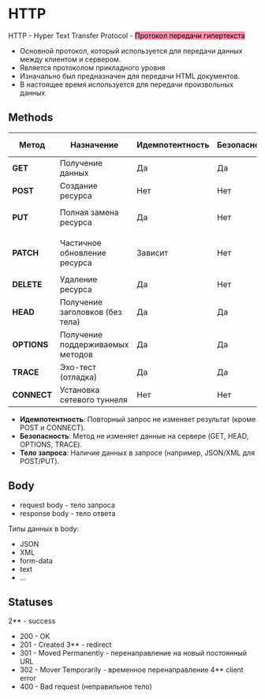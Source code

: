 # HTTP
HTTP - Hyper Text Transfer Protocol - <mark style="background: #FF5582A6;">Протокол передачи гипертекста</mark>
- Основной протокол, который используется для передачи данных между клиентом и сервером.
 - Является протоколом прикладного уровня
 - Изначально был предназначен для передачи HTML документов.
 - В настоящее время используется для передачи произвольных данных

## Methods

| Метод       | Назначение                       | Идемпотентность | Безопасность | Тело запроса | Пример использования                        |
| ----------- | -------------------------------- | --------------- | ------------ | ------------ | ------------------------------------------- |
| **GET**     | Получение данных                 | Да              | Да           | Нет          | `GET /users/123`                            |
| **POST**    | Создание ресурса                 | Нет             | Нет          | Да           | `POST /users` (с JSON-телом)                |
| **PUT**     | Полная замена ресурса            | Да              | Нет          | Да           | `PUT /users/123` (новые данные)             |
| **PATCH**   | Частичное обновление ресурса     | Зависит         | Нет          | Да           | `PATCH /users/123` (только изменяемые поля) |
| **DELETE**  | Удаление ресурса                 | Да              | Нет          | Нет          | `DELETE /users/123`                         |
| **HEAD**    | Получение заголовков (без тела)  | Да              | Да           | Нет          | `HEAD /users/123`                           |
| **OPTIONS** | Получение поддерживаемых методов | Да              | Да           | Нет          | `OPTIONS /users`                            |
| **TRACE**   | Эхо-тест (отладка)               | Да              | Да           | Нет          | Редко используется                          |
| **CONNECT** | Установка сетевого туннеля       | Нет             | Нет          | Да           | Используется для HTTPS-прокси               |



- **Идемпотентность**: Повторный запрос не изменяет результат (кроме POST и CONNECT).
- **Безопасность**: Метод не изменяет данные на сервере (GET, HEAD, OPTIONS, TRACE).
- **Тело запроса**: Наличие данных в запросе (например, JSON/XML для POST/PUT).

## Body
- request body - тело запроса
- response body - тело ответа

Типы данных в body:
- JSON
- XML
- form-data
- text
- ...

## Statuses

2** - success
 - 200 - OK
 - 201 - Created
3** - redirect
- 301 - Moved Permanently - перенаправление на новый постоянный URL
- 302 - Mover Temporarily - временное перенаправление
4** client error
- 400 - Bad request (неправильное тело)